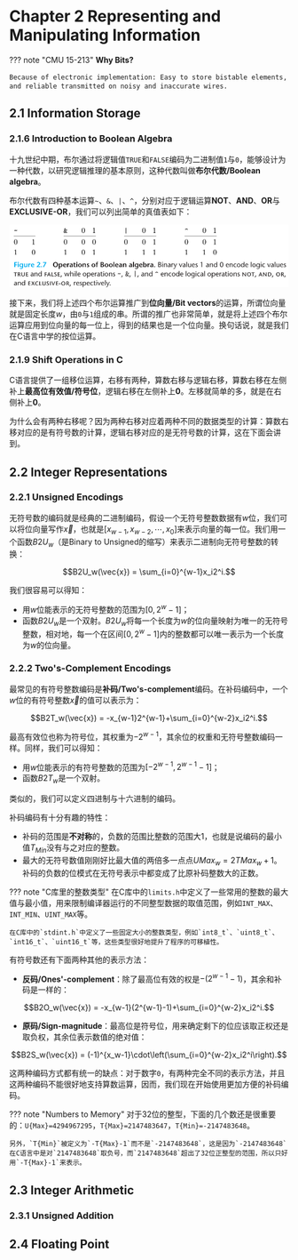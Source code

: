 # Chapter 2 Representing and Manipulating Information

??? note "CMU 15-213"
    **Why Bits?**

    Because of electronic implementation: Easy to store bistable elements, and reliable transmitted on noisy and inaccurate wires. 

## 2.1 Information Storage

### 2.1.6 Introduction to Boolean Algebra

十九世纪中期，布尔通过将逻辑值`TRUE`和`FALSE`编码为二进制值`1`与`0`，能够设计为一种代数，以研究逻辑推理的基本原则，这种代数叫做**布尔代数/Boolean algebra**。

布尔代数有四种基本运算`~`、`&`、`|`、`^`，分别对应于逻辑运算**NOT**、**AND**、**OR**与**EXCLUSIVE-OR**，我们可以列出简单的真值表如下：

![alt text](../images/img-CSAPP/image2-1.png)

接下来，我们将上述四个布尔运算推广到**位向量/Bit vectors**的运算，所谓位向量就是固定长度$w$，由`0`与`1`组成的串。所谓的推广也非常简单，就是将上述四个布尔运算应用到位向量的每一位上，得到的结果也是一个位向量。换句话说，就是我们在C语言中学的按位运算。

### 2.1.9 Shift Operations in C

C语言提供了一组移位运算，右移有两种，算数右移与逻辑右移，算数右移在左侧补上**最高位有效值/符号位**，逻辑右移在左侧补上**0**。左移就简单的多，就是在右侧补上**0**。

为什么会有两种右移呢？因为两种右移对应着两种不同的数据类型的计算：算数右移对应的是有符号数的计算，逻辑右移对应的是无符号数的计算，这在下面会讲到。

## 2.2 Integer Representations

### 2.2.1 Unsigned Encodings

无符号数的编码就是经典的二进制编码，假设一个无符号整数数据有$w$位，我们可以将位向量写作$\vec{x}$，也就是$[x_{w-1},x_{w-2},\cdots,x_0]$来表示向量的每一位。我们用一个函数$B2U_w$（是Binary to Unsigned的缩写）来表示二进制向无符号整数的转换：

$$B2U_w(\vec{x}) = \sum_{i=0}^{w-1}x_i2^i.$$

我们很容易可以得知：

- 用$w$位能表示的无符号整数的范围为$[0,2^w-1]$；
- 函数$B2U_w$是一个双射。$B2U_w$将每一个长度为$w$的位向量映射为唯一的无符号整数，相对地，每一个在区间$[0,2^w-1]$内的整数都可以唯一表示为一个长度为$w$的位向量。

### 2.2.2 Two's-Complement Encodings

最常见的有符号整数编码是**补码/Two's-complement**编码。在补码编码中，一个$w$位的有符号整数$\vec{x}$的值可以表示为：

$$B2T_w(\vec{x}) = -x_{w-1}2^{w-1}+\sum_{i=0}^{w-2}x_i2^i.$$

最高有效位也称为符号位，其权重为$-2^{w-1}$，其余位的权重和无符号整数编码一样。同样，我们可以得知：

- 用$w$位能表示的有符号整数的范围为$[-2^{w-1},2^{w-1}-1]$；
- 函数$B2T_w$是一个双射。

类似的，我们可以定义四进制与十六进制的编码。

补码编码有十分有趣的特性：

- 补码的范围是**不对称**的，负数的范围比整数的范围大1，也就是说编码的最小值$T_{{Min}}$没有与之对应的整数。
- 最大的无符号数值刚刚好比最大值的两倍多一点点$U{{Max}}_w=2T{Max}_w+1$。补码的负数的位模式在无符号表示中都变成了比原补码整数大的正数。

??? note "C库里的整数类型"
    在C库中的`limits.h`中定义了一些常用的整数的最大值与最小值，用来限制编译器运行的不同整型数据的取值范围，例如`INT_MAX`、`INT_MIN`、`UINT_MAX`等。
    
    在C库中的`stdint.h`中定义了一些固定大小的整数类型，例如`int8_t`、`uint8_t`、`int16_t`、`uint16_t`等，这些类型很好地提升了程序的可移植性。

有符号数还有下面两种其他的表示方法：

- **反码/Ones'-complement**：除了最高位有效的权是$-(2^{w-1}-1)$，其余和补码是一样的：

$$B2O_w(\vec{x}) = -x_{w-1}(2^{w-1}-1)+\sum_{i=0}^{w-2}x_i2^i.$$

- **原码/Sign-magnitude**：最高位是符号位，用来确定剩下的位应该取正权还是取负权，其余位表示数值的绝对值：

$$B2S_w(\vec{x}) = (-1)^{x_w-1}\cdot\left(\sum_{i=0}^{w-2}x_i2^i\right).$$

这两种编码方式都有统一的缺点：对于数字`0`，有两种完全不同的表示方法，并且这两种编码不能很好地支持算数运算，因而，我们现在开始使用更加方便的补码编码。

??? note "Numbers to Memory"
    对于32位的整型，下面的几个数还是很重要的：`U{Max}=4294967295`，`T{Max}=2147483647`，`T{Min}=-2147483648`。

    另外，`T{Min}`被定义为`-T{Max}-1`而不是`-2147483648`，这是因为`-2147483648`在C语言中是对`2147483648`取负号，而`2147483648`超出了32位正整型的范围，所以只好用`-T{Max}-1`来表示。

## 2.3 Integer Arithmetic

### 2.3.1 Unsigned Addition



## 2.4 Floating Point
